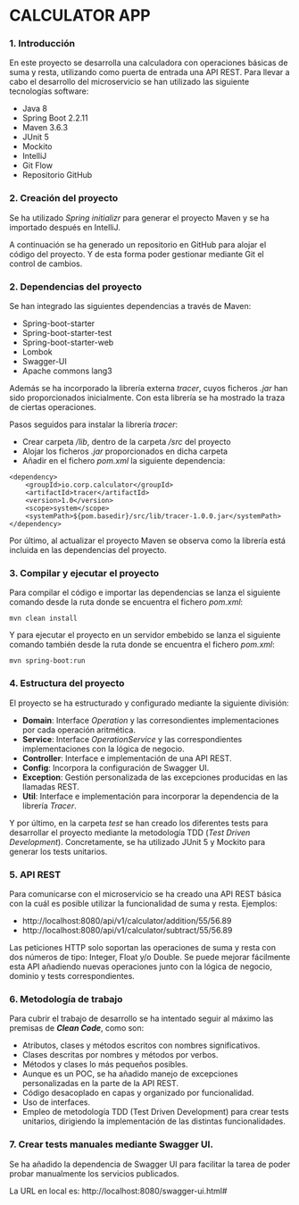 # CALCULATOR APP 

### 1. Introducción
En este proyecto se desarrolla una calculadora con operaciones básicas de suma y resta, utilizando como puerta de entrada una API REST.
Para llevar a cabo el desarrollo del microservicio se han utilizado las siguiente tecnologías software:
- Java 8
- Spring Boot 2.2.11
- Maven 3.6.3
- JUnit 5
- Mockito
- IntelliJ
- Git Flow
- Repositorio GitHub

### 2. Creación del proyecto
Se ha utilizado _Spring initializr_ para generar el proyecto Maven y se ha importado después en IntelliJ.

A continuación se ha generado un repositorio en GitHub para alojar el código del proyecto. Y de esta forma poder gestionar mediante Git el control de cambios.

### 2. Dependencias del proyecto
Se han integrado las siguientes dependencias a través de Maven:
- Spring-boot-starter
- Spring-boot-starter-test
- Spring-boot-starter-web
- Lombok
- Swagger-UI
- Apache commons lang3

Además se ha incorporado la librería externa *_tracer_*, cuyos ficheros _.jar_ han sido proporcionados inicialmente. Con esta librería se ha mostrado la traza de ciertas operaciones.

Pasos seguidos para instalar la librería *_tracer_*:
- Crear carpeta _/lib_, dentro de la carpeta _/src_ del proyecto
- Alojar los ficheros _.jar_ proporcionados en dicha carpeta
- Añadir en el fichero _pom.xml_ la siguiente dependencia:
```
<dependency>
    <groupId>io.corp.calculator</groupId>
    <artifactId>tracer</artifactId>
    <version>1.0</version>
    <scope>system</scope>
    <systemPath>${pom.basedir}/src/lib/tracer-1.0.0.jar</systemPath>
</dependency>
```

Por último, al actualizar el proyecto Maven se observa como la librería está incluida en las dependencias del proyecto.

### 3. Compilar y ejecutar el proyecto
Para compilar el código e importar las dependencias se lanza el siguiente comando desde la ruta donde se encuentra el fichero _pom.xml_:
```
mvn clean install
```

Y para ejecutar el proyecto en un servidor embebido se lanza el siguiente comando también desde la ruta donde se encuentra el fichero _pom.xml_:
```
mvn spring-boot:run
```

### 4. Estructura del proyecto
El proyecto se ha estructurado y configurado mediante la siguiente división:
- **Domain**: Interface _Operation_ y las corresondientes implementaciones por cada operación aritmética.
- **Service**: Interface _OperationService_ y las correspondientes implementaciones con la lógica de negocio.
- **Controller**: Interface e implementación de una API REST.
- **Config**: Incorpora la configuración de Swagger UI.
- **Exception**: Gestión personalizada de las excepciones producidas en las llamadas REST.
- **Util**: Interface e implementación para incorporar la dependencia de la librería _Tracer_.

Y por último, en la carpeta _test_ se han creado los diferentes tests para desarrollar el proyecto mediante la metodología TDD (_Test Driven Development_). Concretamente, se ha utilizado JUnit 5 y Mockito para generar los tests unitarios.


### 5. API REST
Para comunicarse con el microservicio se ha creado una API REST básica con la cuál es posible utilizar la funcionalidad de suma y resta. Ejemplos:
* http://localhost:8080/api/v1/calculator/addition/55/56.89
* http://localhost:8080/api/v1/calculator/subtract/55/56.89

Las peticiones HTTP solo soportan las operaciones de suma y resta con dos números de tipo: Integer, Float y/o Double. Se puede mejorar fácilmente esta API añadiendo nuevas operaciones junto con la lógica de negocio, dominio y tests correspondientes.

### 6. Metodología de trabajo
Para cubrir el trabajo de desarrollo se ha intentado seguir al máximo las premisas de **_Clean Code_**, como son:
* Atributos, clases y métodos escritos con nombres significativos.
* Clases descritas por nombres y métodos por verbos.
* Métodos y clases lo más pequeños posibles.
* Aunque es un POC, se ha añadido manejo de excepciones personalizadas en la parte de la API REST.
* Código desacoplado en capas y organizado por funcionalidad.
* Uso de interfaces.
* Empleo de metodología TDD (Test Driven Development) para crear tests unitarios, dirigiendo la implementación de las distintas funcionalidades.

### 7. Crear tests manuales mediante Swagger UI.
Se ha añadido la dependencia de Swagger UI para facilitar la tarea de poder probar manualmente los servicios publicados.

La URL en local es:
http://localhost:8080/swagger-ui.html#

